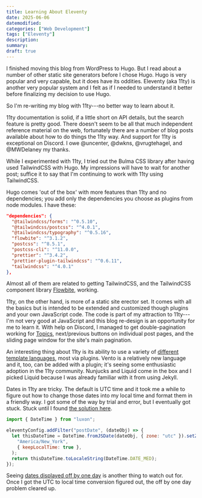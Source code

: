```yaml
---
title: Learning About Eleventy
date: 2025-06-06
datemodified:
categories: ["Web Development"]
tags: ["Eleventy"]
description:
summary:
draft: true
---
```


I finished moving this blog from WordPress to Hugo. But I read about a number of other static site generators before I chose Hugo. Hugo is very popular and very capable, but it does have its oddities. Eleventy (aka 11ty) is another very popular system and I felt as if I needed to understand it better before finalizing my decision to use Hugo.

<!--more-->

So I'm re-writing my blog with 11ty---no better way to learn about it.

11ty documentation is solid, if a little short on API details, but the search feature is pretty good. There doesn't seem to be all that much independent reference material on the web, fortunately there are a number of blog posts available about how to do things the 11ty way. And support for 11ty is exceptional on Discord. I owe @uncenter, @dwkns, @vrugtehagel, and @MWDelaney my thanks.


While I experimented with 11ty, I tried out the Bulma CSS library after having used TailwindCSS with Hugo. My impressions will have to wait for another post; suffice it to say that I'm continuing to work with 11ty using TailwindCSS.

Hugo comes 'out of the box' with more features than 11ty and no dependencies; you add only the dependencies you choose as plugins from node modules. I have these:

```json
"dependencies": {
  "@tailwindcss/forms": "^0.5.10",
  "@tailwindcss/postcss": "^4.0.1",
  "@tailwindcss/typography": "^0.5.16",
  "flowbite": "^3.1.2",
  "postcss": "^8.5.1",
  "postcss-cli": "^11.0.0",
  "prettier": "^3.4.2",
  "prettier-plugin-tailwindcss": "^0.6.11",
  "tailwindcss": "^4.0.1"
},
```

Almost all of them are related to getting TailwindCSS, and the TailwindCSS component library [Flowbite](https://flowbite.com/), working.

11ty, on the other hand, is more of a static site erector set. It comes with all the basics but is intended to be extended and customized though plugins and your own JavaScript code. The code is part of my attraction to 11ty---I'm not very good at JavaScript and this blog re-design is an opportunity for me to learn it. With help on Discord, I managed to get double-pagination working for [Topics](/topics), next/previous buttons on individual post pages, and the sliding page window for the site's main pagination.

An interesting thing about 11ty is its ability to use a variety of [different template languages](https://www.11ty.dev/docs/languages/), most via plugins. Vento is a relatively new language and it, too, can be added with a plugin; it's seeing some enthusiastic adoption in the 11ty community. Nunjucks and Liquid come in the box and I picked Liquid because I was already familiar with it from using Jekyll.




Dates in 11ty are tricky. The default is UTC time and it took me a while to figure out how to change those dates into my local time and format them in a friendly way. I got some of the way by trial and error, but I eventually got stuck. Stuck until I found [the solution here](https://www.eladnarra.com/blog/2024/dates-and-eleventy/).

```js
import { DateTime } from "luxon";

eleventyConfig.addFilter("postDate", (dateObj) => {
  let thisDateTime = DateTime.fromJSDate(dateObj, { zone: "utc" }).setZone(
    "America/New_York",
    { keepLocalTime: true },
  );
  return thisDateTime.toLocaleString(DateTime.DATE_MED);
});
```

Seeing [dates displayed off by one day](https://www.11ty.dev/docs/dates/#dates-off-by-one-day) is another thing to watch out for. Once I got the UTC to local time conversion figured out, the off by one day problem cleared up.
